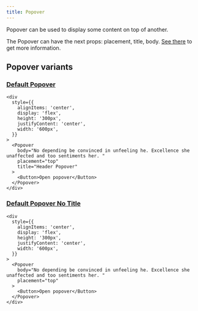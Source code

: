```yaml
---
title: Popover
---
```


Popover can be used to display some content on top of another.

The Popover can have the next props: placement, title, body. [See there](/storybook/?path=/docs/core-popover--docs) to get more information.

## Popover variants

### [Default Popover](/storybook/?path=/story/core-popover--default-popover)

```tsx
<div
  style={{
    alignItems: 'center',
    display: 'flex',
    height: '300px',
    justifyContent: 'center',
    width: '600px',
  }}
>
  <Popover
    body="No depending be convinced in unfeeling he. Excellence she unaffected and too sentiments her. "
    placement="top"
    title="Header Popover"
  >
    <Button>Open popover</Button>
  </Popover>
</div>
```

### [Default Popover No Title](/storybook/?path=/story/core-popover--default-popover-no-title)

```tsx
<div
  style={{
    alignItems: 'center',
    display: 'flex',
    height: '300px',
    justifyContent: 'center',
    width: '600px',
  }}
>
  <Popover
    body="No depending be convinced in unfeeling he. Excellence she unaffected and too sentiments her. "
    placement="top"
  >
    <Button>Open popover</Button>
  </Popover>
</div>
```
